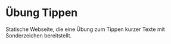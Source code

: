 # Übung Tippen

Statische Webseite, die eine Übung zum Tippen kurzer Texte mit Sonderzeichen bereitstellt.